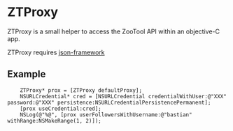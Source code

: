 
ZTProxy
=======

ZTProxy is a small helper to access the ZooTool API within an objective-C app.

ZTProxy requires [json-framework](http://github.com/stig/json-framework)

Example
-------

		ZTProxy* prox = [ZTProxy defaultProxy];
		NSURLCredential* cred = [NSURLCredential credentialWithUser:@"XXX" password:@"XXX" persistence:NSURLCredentialPersistencePermanent];
		[prox useCredential:cred];
		NSLog(@"%@", [prox userFollowersWithUsername:@"bastian" withRange:NSMakeRange(1, 2)]);


